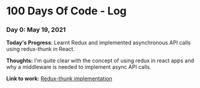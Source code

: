 # 100 Days Of Code - Log

### Day 0: May 19, 2021

**Today's Progress**: Learnt Redux and implemented asynchronous API calls using redux-thunk in React.

**Thoughts:** I'm quite clear with the concept of using redux in react apps and why a middleware is needed to implement async API calls.

**Link to work:** [Redux-thunk implementation](https://github.com/narwalabhi/blog-posts-redux-thunk-/commit/afca56d6687aaf03ddbfd276d3e3e61c245d2845)

